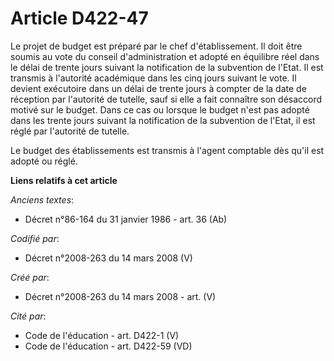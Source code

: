 # Article D422-47

Le projet de budget est préparé par le chef d'établissement. Il doit être soumis au vote du conseil d'administration et
adopté en équilibre réel dans le délai de trente jours suivant la notification de la subvention de l'Etat. Il est transmis à
l'autorité académique dans les cinq jours suivant le vote. Il devient exécutoire dans un délai de trente jours à compter de
la date de réception par l'autorité de tutelle, sauf si elle a fait connaître son désaccord motivé sur le budget. Dans ce cas
ou lorsque le budget n'est pas adopté dans les trente jours suivant la notification de la subvention de l'Etat, il est réglé
par l'autorité de tutelle.

Le budget des établissements est transmis à l'agent comptable dès qu'il est adopté ou réglé.

**Liens relatifs à cet article**

_Anciens textes_:

  - Décret n°86-164 du 31 janvier 1986 - art. 36 (Ab)

_Codifié par_:

  - Décret n°2008-263 du 14 mars 2008 (V)

_Créé par_:

  - Décret n°2008-263 du 14 mars 2008 - art. (V)

_Cité par_:

  - Code de l'éducation - art. D422-1 (V)
  - Code de l'éducation - art. D422-59 (VD)
